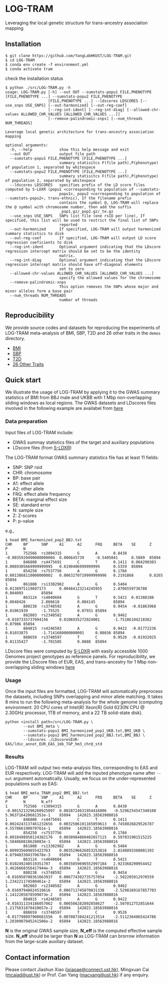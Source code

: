 # LOG-TRAM
Leveraging the local genetic structure for trans-ancestry association mapping

## Installation
``` shell
$ git clone https://github.com/YangLabHKUST/LOG-TRAM.git
$ cd LOG-TRAM
$ conda env create -f environment.yml
$ conda activate tram
```
check the installation status
```shell
$ python ./src/LOG-TRAM.py -h
usage: LOG-TRAM.py [-h] --out OUT --sumstats-popu1 FILE,PHENOTYPE [FILE,PHENOTYPE ...] --sumstats-popu2 FILE,PHENOTYPE
                   [FILE,PHENOTYPE ...] --ldscores LDSCORES [--use_snps USE_SNPS] [--out-harmonized] [--out-reg-coef]
                   [--reg-int-ident] [--reg-int-diag] [--allowed-chr-values ALLOWED_CHR_VALUES [ALLOWED_CHR_VALUES ...]]
                   [--remove-palindromic-snps] [--num_threads NUM_THREADS]

Leverage local genetic architecture for trans-ancestry association mapping

optional arguments:
  -h, --help            show this help message and exit
  --out OUT             output file path
  --sumstats-popu1 FILE,PHENOTYPE [FILE,PHENOTYPE ...]
                        summary statisitcs F(file path),P(phenotype) of population 1, separated by whitespace
  --sumstats-popu2 FILE,PHENOTYPE [FILE,PHENOTYPE ...]
                        summary statisitcs F(file path),P(phenotype) of population 2, separated by whitespace
  --ldscores LDSCORES   specifies prefix of the LD score files computed by S-LDXR (popu1 <corresponding to population of --sumstats-
                        popu1>, popu2 <corresponding to population of --sumstats-popu2>, trans-ethnic), If the filename prefix
                        contains the symbol @, LOG-TRAM will replace the @ symbol with chromosome number, then add the suffix
                        _pop1.gz/_pop2.gz/_te.gz
  --use_snps USE_SNPS   SNPs list file (one rsID per line), If specified, this list will be used to restrict the final list of SNPs
                        reported
  --out-harmonized      If specified, LOG-TRAM will output harmonized summary statistics to disk
  --out-reg-coef        If specified, LOG-TRAM will output LD score regression coeficients to disk
  --reg-int-ident       Optional argument indicating that the LDscore regression intercept matrix should be set to be the identity
                        matrix.
  --reg-int-diag        Optional argument indicating that the LDscore regression intercept matrix should have off-diagonal elements
                        set to zero
  --allowed-chr-values ALLOWED_CHR_VALUES [ALLOWED_CHR_VALUES ...]
                        specify the allowed values for the chromosome
  --remove-palindromic-snps
                        This option removes the SNPs whose major and minor alleles form a base pair
  --num_threads NUM_THREADS
                        number of threads
```

## Reproducibility

We provide source codes and datasets for reproducing the experiments of LOG-TRAM meta-analysis of BMI, SBP, T2D and 26 other traits in the `demos` directory.
+ [BMI](https://github.com/YangLabHKUST/LOG-TRAM/blob/main/demos/BMI-demo.ipynb)
+ [SBP](https://github.com/YangLabHKUST/LOG-TRAM/blob/main/demos/SBP-demo.ipynb)
+ [T2D](https://github.com/YangLabHKUST/LOG-TRAM/blob/main/demos/T2D-demo.ipynb)
+ [26 Other Traits](https://github.com/YangLabHKUST/LOG-TRAM/blob/main/demos/26OtherTraits-demo.ipynb)


## Quick start

We illustrate the usage of LOG-TRAM by applying it to the GWAS summary statistics of BMI from BBJ male and UKBB with 1 Mbp non-overlapping sliding windows as local regions. The GWAS datasets and LDscores files involved in the following example are availabel from [here](https://www.dropbox.com/sh/9asugdlu1lbal8o/AAB0martsgaBoR8B4hq2pc25a?dl=0)

### Data preparation

Input files of LOG-TRAM include:

- GWAS summay statistics files of the target and auxiliary populations
- LDscore files (from [S-LDXR](https://github.com/huwenboshi/s-ldxr))

The LOG-TRAM format GWAS summary statistics file has at least 11 fields:

- SNP: SNP rsid
- CHR: chromosome
- BP: base pair
- A1: effect allele
- A2: other allele
- FRQ: effect allele frequency
- BETA: marginal effect size
- SE: standard error
- N: sample size
- Z: Z-scores
- P: p-value 

e.g.,
``` shell
$ head BMI_harmonized_pop2_BBJ.txt
CHR     BP      SNP     A1      A2      FRQ     BETA    SE      Z       P       N
1       752566  rs3094315       G       A       0.8438  -0.0035920490000000004  0.006645739     -0.5405041      0.5889  85894
1       846808  rs4475691       C       T       0.1411  0.004290303     0.0069305669999999995   0.6190406999999999      0.5359  85894
1       854250  rs7537756       A       G       0.1766  0.0013868110000000002   0.0063270719999999996   0.2191868       0.8265  85894
1       861808  rs13302982      A       G       0.5404  0.0138975119697173      0.00484123214245955     2.8706559736788 0.004093        85894
1       863124  rs4040604       G       T       0.5421  0.01388188      0.0048426       2.866618        0.004145        85894
1       880238  rs3748592       A       G       0.9454  -0.01863968     0.01061939      -1.75525        0.07931 85894
1       882803  rs2340582       A       G       0.9462  -0.0187335737094156     0.0106935272024001      -1.75186104218362       0.07986 85894
1       884815  rs4246503       A       G       0.9422  -0.01772236     0.01033875      -1.7141680000000001     0.08656 85894
1       888659  rs3748597       T       C       0.9526  -0.01932025     0.01135427      -1.701585       0.0888  85894
```

LDscore files were computed by [S-LDXR](https://github.com/huwenboshi/s-ldxr) with easily accessible 1000 Genomes project genotypes as reference panels. 
For reproducibility, we provide the LDscore files of EUR, EAS, and trans-ancestry for 1 Mbp non-overlapping sliding windows [here](https://www.dropbox.com/sh/9asugdlu1lbal8o/AAB0martsgaBoR8B4hq2pc25a?dl=0)


### Usage
Once the input files are formatted, LOG-TRAM will automatically preprocess the datasets, including SNPs overlapping and minor allele matching. It takes 8 mins to run the following meta-analysis for the whole genome (computing environment: 20 CPU cores of Intel(R) Xeon(R) Gold 6230N CPU @ 2.30GHz processor, 1TB of memory, and a 22 TB solid-state disk). 

``` shell
python <install path>/src/LOG-TRAM.py \
        --out BMI_meta \
        --sumstats-popu1 BMI_harmonized_pop1_UKB.txt,BMI_UKB \
        --sumstats-popu2 BMI_harmonized_pop2_BBJ.txt,BMI_BBJ \
        --ldscores ./LDscoresEUR-EAS/ldsc_annot_EUR_EAS_1mb_TGP_hm3_chr@_std
```

### Results

LOG-TRAM will output two meta-analysis files, corresponding to EAS and EUR respectively. LOG-TRAM will add the inputed phenotype name after `--out` argument automatically. Usually, we focus on the under-represented populations such as EAS:

``` shell
$ head BMI_meta_TRAM_pop2_BMI_BBJ.txt
CHR     BP      SNP     A1      A2      FRQ     BETA    SE      Z       P       N       N_eff
1       752566  rs3094315       G       A       0.8438  -0.0015213296260925097  0.0028724631954416806   -0.5296254547340108     5.963716420681353e-1    85894   142023.18563988016
1       846808  rs4475691       C       T       0.1411  0.0024243137461232656   0.0032506101165059613   0.7458026829526787      4.557866190070761e-1    85894   142023.18563988016
1       854250  rs7537756       A       G       0.1766  0.0018498950124382176   0.0030984860402657115   0.597031901515225       5.504860818628083e-1    85894   142023.18563988016
1       861808  rs13302982      A       G       0.5404  0.009935609855423763    0.0035296626853253818   2.8148893368001393      4.879403304370678e-3    85894   142023.18563988016
1       863124  rs4040604       G       T       0.5421  0.010249240519351707    0.0035059696552997184   2.923368290954452       3.4626668356417944e-3   85894   142023.18563988016
1       880238  rs3748592       A       G       0.9454  -0.016950700361663937   0.006774302735757054    -2.502205912970559      1.234221174580461e-2    85894   142023.18563988016
1       882803  rs2340582       A       G       0.9462  -0.01697948824519616    0.006711745870831338    -2.5298169167857703     1.1412205878599073e-2   85894   142023.18563988016
1       884815  rs4246503       A       G       0.9422  -0.016311334186057062   0.006506282892858627    -2.507012752851644      1.2175631870410657e-2   85894   142023.18563988016
1       888659  rs3748597       T       C       0.9526  -0.017798097900681556   0.007087384241213514    -2.5112364865424786     1.2030907045241506e-2   85894   142023.18563988016
```
**N** is the original GWAS sample size, **N_eff** is the computed effective sample size. **N_eff** should be larger than **N** as LOG-TRAM can brorrow information from the large-scale auxiliary dataset.


## Contact information

Please contact Jiashun Xiao (jxiaoae@connect.ust.hk), Mingxuan Cai (mcaiad@ust.hk) or Prof. Can Yang (macyang@ust.hk) if any enquiry.



